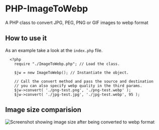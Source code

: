 # PHP-ImageToWebp
A PHP class to convert JPG, PEG, PNG or GIF images to webp format

## How to use it
As an example take a look at the `index.php` file.
```
  <?php
    require "./ImageToWebp.php"; // Load the class.

    $jw = new ImageToWebp(); // Instantiate the object.
    
    // Call the convert method and pass the source and destination
    // you can also specify webp quality in the third params.
    $jw->convert( './png-test.png', './png-test.webp' );
    $jw->convert( './jpg-test.jpg', './jpg-test.webp', 95 );
```

## Image size comparision
![Screenshot showing image size after being converted to webp format](https://raw.githubusercontent.com/rakibtg/PHP-ImageToWebp/master/sample-test/Screen%20Shot%202017-10-15%20at%208.42.13%20PM.png "Screenshot showing image size")
